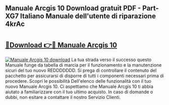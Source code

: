## Manuale Arcgis 10 Download gratuit PDF - Part-XG7 Italiano Manuale dell'utente di riparazione 4krAc

# <h2><a href="http://dfbihrn.blite.top/?on=Manuale+Arcgis+10">🔗Download 👉🔴 Manuale Arcgis 10</a></h2>

[![Manuale Arcgis 10 download](https://i.imgur.com/lujVjoI.png)](http://dfbihrn.blite.top/?on=Manuale+Arcgis+10)
La tua strada verso il successo questo Manuale funge da tabella di marcia per il funzionamento e la manutenzione sicuri del tuo nuovo REDDDDDDD. Si prega di controllare il contenuto del pacchetto per assicurarsi di disporre di tutti i componenti necessari prima di procedere. Scopri le possibilità Dell'elenco delle funzionalità con il tuo nuovo Manuale Arcgis 10. Ci aspettiamo che Manuale Arcgis 10 ti abbia aiutato a familiarizzare con il tuo ultimo acquisto. In caso di domande o dubbi, non esitare a contattare il nostro Servizio Clienti.
